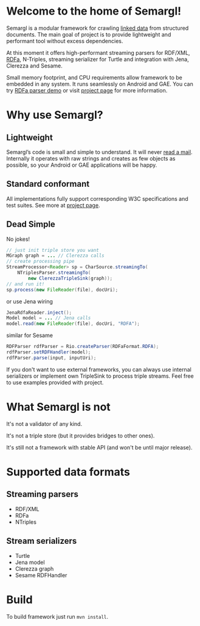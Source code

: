 Welcome to the home of Semargl!
===============================

Semargl is a modular framework for crawling [linked data](http://en.wikipedia.org/wiki/Linked_data)
from structured documents. The main goal of project is to provide lightweight
and performant tool without excess dependencies.

At this moment it offers high-performant streaming parsers for RDF/XML,
[RDFa](http://en.wikipedia.org/wiki/Rdfa), N-Triples,
streaming serializer for Turtle and integration with Jena, Clerezza and Sesame.

Small memory footprint, and CPU requirements allow framework to be embedded in any system.
It runs seamlessly on Android and GAE. You can try [RDFa parser demo](http://demo.semarglproject.org)
or visit [project page](http://semarglproject.org) for more information.

Why use Semargl?
================

Lightweight
-----------

Semargl’s code is small and simple to understand. It will never
[read a mail](http://en.wikipedia.org/wiki/Zawinski's_law_of_software_envelopment).
Internally it operates with raw strings and creates as few objects as possible,
so your Android or GAE applications will be happy.

Standard conformant
-------------------

All implementations fully support corresponding W3C specifications and test suites.
See more at [project page](http://semarglproject.org).

Dead Simple
-----------

No jokes!

```java
// just init triple store you want
MGraph graph = ... // Clerezza calls
// create processing pipe
StreamProcessor<Reader> sp = CharSource.streamingTo(
    NTriplesParser.streamingTo(
        new ClerezzaTripleSink(graph));
// and run it!
sp.process(new FileReader(file), docUri);
```

or use Jena wiring

```java
JenaRdfaReader.inject();
Model model = ... // Jena calls
model.read(new FileReader(file), docUri, "RDFA");
```

similar for Sesame

```java
RDFParser rdfParser = Rio.createParser(RDFaFormat.RDFA);
rdfParser.setRDFHandler(model);
rdfParser.parse(input, inputUri);
```

If you don't want to use external frameworks, you can always use internal
serializers or implement own TripleSink to process triple streams.
Feel free to use examples provided with project.

What Semargl is not
===================

It's not a validator of any kind.

It's not a triple store (but it provides bridges to other ones).

It's still not a framework with stable API (and won't be until major release).

Supported data formats
======================

Streaming parsers
-----------------

* RDF/XML
* RDFa
* NTriples

Stream serializers
------------------

* Turtle
* Jena model
* Clerezza graph
* Sesame RDFHandler

Build
=====

To build framework just run `mvn install`.
